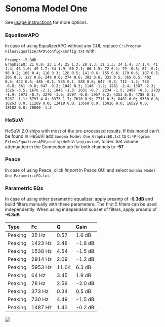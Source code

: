 # Sonoma Model One
See [usage instructions](https://github.com/jaakkopasanen/AutoEq#usage) for more options.

### EqualizerAPO
In case of using EqualizerAPO without any GUI, replace `C:\Program Files\EqualizerAPO\config\config.txt`
with:
```
Preamp: -5.8dB
GraphicEQ: 21 0.0; 23 1.4; 25 1.3; 28 1.3; 31 1.3; 34 1.4; 37 1.4; 41 1.4; 45 1.6; 49 1.7; 54 1.9; 60 2.1; 66 1.5; 72 0.1; 79 -0.5; 87 -0.1; 96 0.2; 106 0.4; 116 0.3; 128 0.5; 141 0.6; 155 0.6; 170 0.6; 187 0.5; 206 0.5; 227 0.6; 249 0.6; 274 0.6; 302 0.6; 332 0.5; 365 0.5; 402 0.6; 442 0.5; 486 -0.1; 535 0.1; 588 0.6; 647 -0.3; 712 -1.2; 783 -0.8; 861 -0.8; 947 -0.2; 1042 0.3; 1146 -1.2; 1261 -2.4; 1387 -2.3; 1526 -3.5; 1678 -2.1; 1846 -1.3; 2031 -0.7; 2234 -1.5; 2457 -0.3; 2703 -1.9; 2973 -0.7; 3270 -1.6; 3597 -0.8; 3957 0.2; 4353 0.0; 4788 0.1; 5267 -1.1; 5793 4.8; 6373 1.7; 7010 0.9; 7711 0.3; 8482 0.0; 9330 0.0; 10263 0.0; 11289 0.0; 12418 0.0; 13660 0.0; 15026 0.0; 16529 0.0; 18182 0.0; 20000 -1.3
```

### HeSuVi
HeSuVi 2.0 ships with most of the pre-processed results. If this model can't be found in HeSuVi add
`Sonoma Model One GraphicEQ.txt` to `C:\Program Files\EqualizerAPO\config\HeSuVi\eq\custom\` folder.
Set volume attenuation in the Connection tab for both channels to **-57**

### Peace
In case of using Peace, click *Import* in Peace GUI and select `Sonoma Model One ParametricEQ.txt`.

### Parametric EQs
In case of using other parametric equalizer, apply preamp of **-6.3dB** and build filters manually
with these parameters. The first 5 filters can be used independently.
When using independent subset of filters, apply preamp of **-6.3dB**.

| Type    | Fc      |     Q | Gain    |
|:--------|:--------|:------|:--------|
| Peaking | 35 Hz   |  0.57 | 1.6 dB  |
| Peaking | 1423 Hz |  2.48 | -1.8 dB |
| Peaking | 1538 Hz |  4.54 | -1.5 dB |
| Peaking | 2914 Hz |  2.09 | -1.2 dB |
| Peaking | 5953 Hz | 11.04 | 6.3 dB  |
| Peaking | 64 Hz   |  3.45 | 1.9 dB  |
| Peaking | 76 Hz   |  2.59 | -2.0 dB |
| Peaking | 373 Hz  |  0.34 | 0.5 dB  |
| Peaking | 730 Hz  |  4.49 | -1.5 dB |
| Peaking | 1487 Hz |  1.43 | -0.2 dB |

![](https://raw.githubusercontent.com/jaakkopasanen/AutoEq/master/results/innerfidelity/sbaf-serious/Sonoma%20Model%20One/Sonoma%20Model%20One.png)